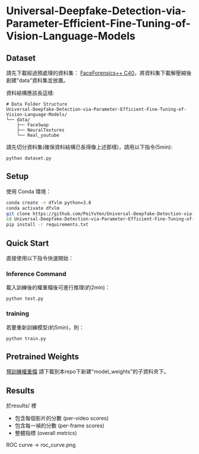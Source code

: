 # Universal-Deepfake-Detection-via-Parameter-Efficient-Fine-Tuning-of-Vision-Language-Models

## Dataset
請先下載經過預處理的資料集： [FaceForensics++ C40](https://www.dropbox.com/t/2Amyu4D5TulaIofv)，將資料集下載解壓縮後創建"data"資料集並放置。

資料結構應該長這樣:
```plaintext
# Data Folder Structure
Universal-Deepfake-Detection-via-Parameter-Efficient-Fine-Tuning-of-Vision-Language-Models/
└── data/
    ├── FaceSwap
    ├── NeuralTextures
    └── Real_youtube

`````
請先切分資料集(確保資料結構已長得像上述那樣)，請用以下指令(5min):
```
python dataset.py
```


## Setup
使用 Conda 環境：
```bash
conda create -n dfvlm python=3.8
conda activate dfvlm
git clone https://github.com/PeiYuYen/Universal-Deepfake-Detection-via-Parameter-Efficient-Fine-Tuning-of-Vision-Language-Models.git
cd Universal-Deepfake-Detection-via-Parameter-Efficient-Fine-Tuning-of-Vision-Language-Models/
pip install -r requirements.txt
```

## Quick Start
直接使用以下指令快速開始：

### Inference Command
載入訓練後的權重檔後可進行推理(約2min)：
```
python test.py
```

### training
若要重新訓練模型(約5min)，則：
```
python train.py
```

## Pretrained Weights
[預訓練權重檔](https://huggingface.co/pui8838/dfvlm_rora/tree/main)
請下載到本repo下新建"model_weights"的子資料夾下。

## Results
於results/ 裡
* 包含每個影片的分數 (per-video scores)
* 包含每一禎的分數 (per-frame scores)
* 整體指標 (overall metrics)

ROC curve -> roc_curve.png
